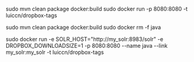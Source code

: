 sudo mvn clean package docker:build
sudo docker run -p 8080:8080 -t luiccn/dropbox-tags


sudo mvn clean package docker:build
sudo docker rm -f java

sudo docker run -e SOLR_HOST="http://my_solr:8983/solr" -e DROPBOX_DOWNLOADSIZE=1  -p 8080:8080 --name java --link my_solr:my_solr -t luiccn/dropbox-tags